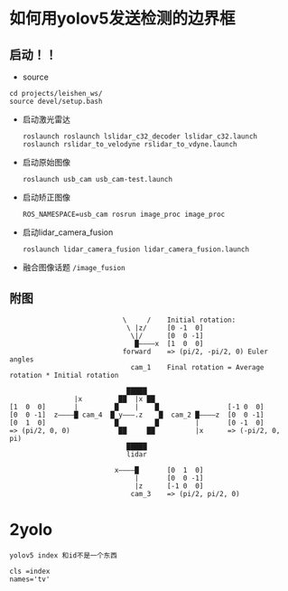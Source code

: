 # 如何用yolov5发送检测的边界框
## 启动！！
  - source
   ```Shell
   cd projects/leishen_ws/
   source devel/setup.bash
   ```
 - 启动激光雷达
   ```Shell
   roslaunch roslaunch lslidar_c32_decoder lslidar_c32.launch 
   roslaunch rslidar_to_velodyne rslidar_to_vdyne.launch 
   ```
 - 启动原始图像
   ```Shell
   roslaunch usb_cam usb_cam-test.launch
   ```
 - 启动矫正图像
   ```Shell
   ROS_NAMESPACE=usb_cam rosrun image_proc image_proc
   ```
 - 启动lidar_camera_fusion
   ```Shell
   roslaunch lidar_camera_fusion lidar_camera_fusion.launch
   ```
 - 融合图像话题
   `/image_fusion`

## 附图
   ```Shell
                               \     /    Initial rotation:
                                \ |z/     [0 -1  0]
                                 \|/      [0  0 -1]
                                  █————x  [1  0  0]
                               forward    => (pi/2, -pi/2, 0) Euler angles
                                 cam_1    Final rotation = Average rotation * Initial rotation
  
                                █████
                   |x         ██  |x ██
   [1  0  0]       |         █    |    █                 [-1 0  0]
   [0  0 -1]  z————█ cam_4  █ y———.z    █  cam_2 █————z  [0  0 -1]
   [0  1  0]                 █         █         |       [0 -1  0]
   => (pi/2, 0, 0)            ██     ██          |x      => (-pi/2, 0, pi)
                                █████
                                lidar

                             x————█       [0  1  0]
                                  |       [0  0 -1]
                                  |z      [-1 0  0]
                                 cam_3    => (pi/2, pi/2, 0)
   ```

# 2yolo
```
yolov5 index 和id不是一个东西

cls =index
names='tv'
```
